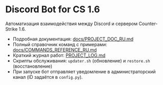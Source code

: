 # Discord Bot for CS 1.6

Автоматизация взаимодействия между Discord и сервером Counter-Strike 1.6.

- Подробная документация: [docs/PROJECT_DOC_RU.md](docs/PROJECT_DOC_RU.md)
- Полный справочник команд с примерами: [docs/COMMANDS_REFERENCE_RU.md](docs/COMMANDS_REFERENCE_RU.md)
- Краткий журнал работ: [PROJECT_LOG.md](PROJECT_LOG.md)
- Скрипты обслуживания: `updater.sh` (обновление) и `restore.sh` (восстановление)
- При запуске бот отправляет уведомление в администраторский канал (ID задаётся в `config.py`).
